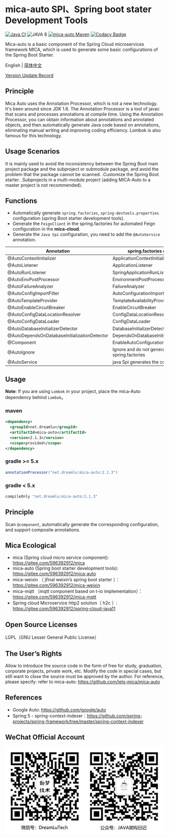 # mica-auto SPI、Spring boot stater Development Tools
[![Java CI](https://github.com/lets-mica/mica-auto/workflows/Java%20CI/badge.svg)](https://github.com/lets-mica/mica-auto/actions)
![JAVA 8](https://img.shields.io/badge/JDK-1.8+-brightgreen.svg)
[![mica-auto Maven](https://img.shields.io/maven-central/v/net.dreamlu/mica-auto.svg?style=flat-square)](https://mvnrepository.com/artifact/net.dreamlu/mica-auto)
[![Codacy Badge](https://app.codacy.com/project/badge/Grade/681f9f08bc3d4b799f843eb2ff8be287)](https://www.codacy.com/gh/lets-mica/mica-auto/dashboard?utm_source=github.com&amp;utm_medium=referral&amp;utm_content=lets-mica/mica-auto&amp;utm_campaign=Badge_Grade)

Mica-auto is a basic component of the Spring Cloud microservices framework MICA, which is used to generate some basic configurations of the Spring Boot Starter.

English | [简体中文](README.md)

[Version Update Record](CHANGELOG.md)

## Principle
Mica Auto uses the Annotation Processor, which is not a new technology. It's been around since JDK 1.6. The Annotation Processor is a tool of javac that scans and processes annotations at compile time. Using the Annotation Processor, you can obtain information about annotations and annotated objects, and then automatically generate Java code based on annotations, eliminating manual writing and improving coding efficiency. Lombok is also famous for this technology.

## Usage Scenarios
It is mainly used to avoid the inconsistency between the Spring Boot main project package and the subproject or submodule package, and avoid the problem that the package cannot be scanned.
.Customize the Spring Boot starter.
.Subprojects in a multi-module project (adding MICA-Auto to a master project is not recommended).

## Functions
- Automatically generate `spring.factories`, `spring-devtools.properties` configuration (spring Boot starter development tools).
- Generate the `FeignClient` in the spring.factories for automated Feign configuration in the **mica-cloud**. 
- Generate the `Java Spi` configuration, you need to add the `@AutoService` annotation.

| Annotation                      | spring.factories or Spi key     |
| ------------------------------- | ------------------------------- |
| @AutoContextInitializer         | ApplicationContextInitializer   |
| @AutoListener                   | ApplicationListener             |
| @AutoRunListener                | SpringApplicationRunListener    |
| @AutoEnvPostProcessor           | EnvironmentPostProcessor        |
| @AutoFailureAnalyzer            | FailureAnalyzer                 |
| @AutoConfigImportFilter         | AutoConfigurationImportFilter   |
| @AutoTemplateProvider           | TemplateAvailabilityProvider    |
| @AutoEnableCircuitBreaker       | EnableCircuitBreaker            |
| @AutoConfigDataLocationResolver | ConfigDataLocationResolver      |
| @AutoConfigDataLoader           | ConfigDataLoader                |
| @AutoDatabaseInitializerDetector | DatabaseInitializerDetector         |
| @AutoDependsOnDatabaseInitializationDetector | DependsOnDatabaseInitializationDetector         |
| @Component                      | EnableAutoConfiguration         |
| @AutoIgnore                     | Ignore and do not generate to spring.factories |
| @AutoService                    | java Spi generates the configuration |

## Usage
**Note**: If you are using `Lombok` in your project, place the mica-Auto dependency behind `Lombok`。

### maven
```xml
<dependency>
  <groupId>net.dreamlu</groupId>
  <artifactId>mica-auto</artifactId>
  <version>2.1.3</version>
  <scope>provided</scope>
</dependency>
```

### gradle >= 5.x
```gradle
annotationProcessor("net.dreamlu:mica-auto:2.1.3")
```

### gradle < 5.x
```gradle
compileOnly "net.dreamlu:mica-auto:2.1.3"
```

## Principle
Scan `@component`, automatically generate the corresponding configuration, and support composite annotations.

## Mica Ecological

- mica (Spring cloud micro service component): https://gitee.com/596392912/mica
- mica-auto (Spring boot starter development tools): https://gitee.com/596392912/mica-auto
- mica-weixin （ jfinal weixin’s spring boot starter ）：https://gitee.com/596392912/mica-weixin
- mica-mqtt （mqtt component based on t-io implementation）：https://gitee.com/596392912/mica-mqtt
- Spring cloud Microservice  http2 solution（ h2c ）: https://gitee.com/596392912/spring-cloud-java11

## Open Source Licenses

LGPL（GNU Lesser General Public License）

## The User’s Rights

Allow to introduce the source code in the form of free for study, graduation, corporate projects, private work, etc.
Modify the code in special cases, but still want to close the source must be approved by the author.
For reference, please specify: refer to mica-auto: https://github.com/lets-mica/mica-auto

## References

- Google Auto: https://github.com/google/auto
- Spring 5 - spring-context-indexer：https://github.com/spring-projects/spring-framework/tree/master/spring-context-indexer

## WeChat Official Account

![dreamlu](docs/dreamlu-weixin.jpg)
